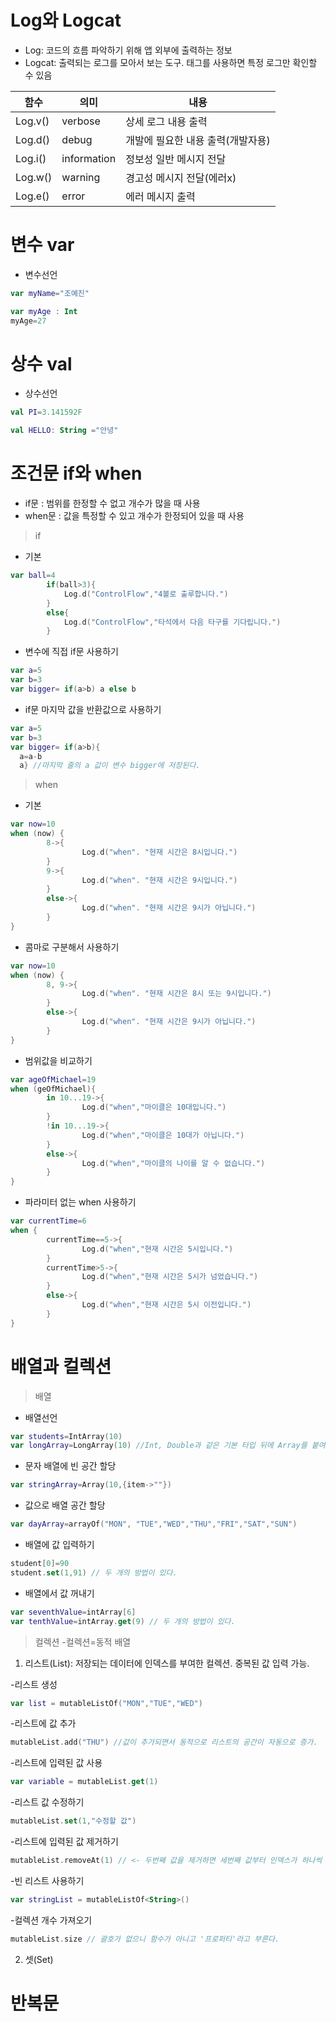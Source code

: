 # Log와 Logcat
* Log: 코드의 흐름 파악하기 위해 앱 외부에 출력하는 정보
* Logcat: 출력되는 로그를 모아서 보는 도구. 태그를 사용하면 특정 로그만 확인할 수 있음

|함수|의미|내용|
|---|---|-----|
|Log.v()|verbose|상세 로그 내용 출력|
|Log.d()|debug|개발에 필요한 내용 출력(개발자용)|
|Log.i()|information|정보성 일반 메시지 전달|
|Log.w()|warning|경고성 메시지 전달(에러x)|
|Log.e()|error|에러 메시지 출력|

# 변수 var

* 변수선언

```kotlin
var myName="조예진"
```

```kotlin
var myAge : Int
myAge=27 
```

# 상수 val
* 상수선언
```kotlin
val PI=3.141592F
```

```kotlin
val HELLO: String ="안녕"
```

# 조건문 if와 when
* if문 : 범위를 한정할 수 없고 개수가 많을 때 사용
* when문 : 값을 특정할 수 있고 개수가 한정되어 있을 때 사용

> if
* 기본
```kotlin
var ball=4
        if(ball>3){
            Log.d("ControlFlow","4볼로 출루합니다.")
        }
        else{
            Log.d("ControlFlow","타석에서 다음 타구를 기다립니다.")
        }
```

* 변수에 직접 if문 사용하기
```kotlin
var a=5
var b=3
var bigger= if(a>b) a else b
```

* if문 마지막 값을 반환값으로 사용하기
```kotlin
var a=5
var b=3
var bigger= if(a>b){
  a=a-b
  a} //마지막 줄의 a 값이 변수 bigger에 저장된다.
```

> when 
* 기본
```kotlin
var now=10
when (now) {
        8->{
                Log.d("when". "현재 시간은 8시입니다.")
        }
        9->{
                Log.d("when". "현재 시간은 9시입니다.")
        }
        else->{
                Log.d("when". "현재 시간은 9시가 아닙니다.")
        }
}        
```   

* 콤마로 구분해서 사용하기
```kotlin
var now=10
when (now) {
        8, 9->{
                Log.d("when". "현재 시간은 8시 또는 9시입니다.")
        }
        else->{
                Log.d("when". "현재 시간은 9시가 아닙니다.")
        }
}
```

* 범위값을 비교하기
```kotlin
var ageOfMichael=19
when (geOfMichael){
        in 10...19->{
                Log.d("when","마이클은 10대입니다.")
        }
        !in 10...19->{
                Log.d("when","마이클은 10대가 아닙니다.")
        }
        else->{
                Log.d("when","마이클의 나이를 알 수 없습니다.")
        }
}
```

* 파라미터 없는 when 사용하기
```kotlin
var currentTime=6
when {
        currentTime==5->{
                Log.d("when","현재 시간은 5시입니다.")
        }
        currentTime>5->{
                Log.d("when","현재 시간은 5시가 넘었습니다.")
        }
        else->{
                Log.d("when","현재 시간은 5시 이전입니다.")
        }
}
```

# 배열과 컬렉션
> 배열
* 배열선언
```kotlin
var students=IntArray(10)
var longArray=LongArray(10) //Int, Double과 같은 기본 타입 뒤에 Array를 붙여서 만든다.
```

* 문자 배열에 빈 공간 할당
```kotlin
var stringArray=Array(10,{item->""})
```

* 값으로 배열 공간 할당
```kotlin
var dayArray=arrayOf("MON", "TUE","WED","THU","FRI","SAT","SUN")
```

* 배열에 값 입력하기
```kotlin
student[0]=90
student.set(1,91) // 두 개의 방법이 있다.
```

* 배열에서 값 꺼내기
```kotlin
var seventhValue=intArray[6]
var tenthValue=intArray.get(9) // 두 개의 방법이 있다.
```

> 컬렉션
-컬렉션=동적 배열
1. 리스트(List): 저장되는 데이터에 인덱스를 부여한 컬렉션. 중복된 값 입력 가능.

-리스트 생성
```kotlin
var list = mutableListOf("MON","TUE","WED")
```

-리스트에 값 추가
```kotlin
mutableList.add("THU") //값이 추가되면서 동적으로 리스트의 공간이 자동으로 증가.
```

-리스트에 입력된 값 사용
```kotlin
var variable = mutableList.get(1)
```

-리스트 값 수정하기
```kotlin
mutableList.set(1,"수정할 값")
```

-리스트에 입력된 값 제거하기
```kotlin
mutableList.removeAt(1) // <- 두번째 값을 제거하면 세번째 값부터 인덱스가 하나씩 자동으로 감소
```

-빈 리스트 사용하기
```kotlin
var stringList = mutableListOf<String>()
```

-컬렉션 개수 가져오기
```kotlin
mutableList.size // 괄호가 없으니 함수가 아니고 '프로퍼티'라고 부른다.
```

2. 셋(Set)

# 반복문
